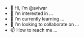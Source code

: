 - 👋 Hi, I’m @aviwar
- 👀 I’m interested in ...
- 🌱 I’m currently learning ...
- 💞️ I’m looking to collaborate on ...
- 📫 How to reach me ...

<!---
aviwar/aviwar is a ✨ special ✨ repository because its `README.md` (this file) appears on your GitHub profile.
You can click the Preview link to take a look at your changes.
--->
